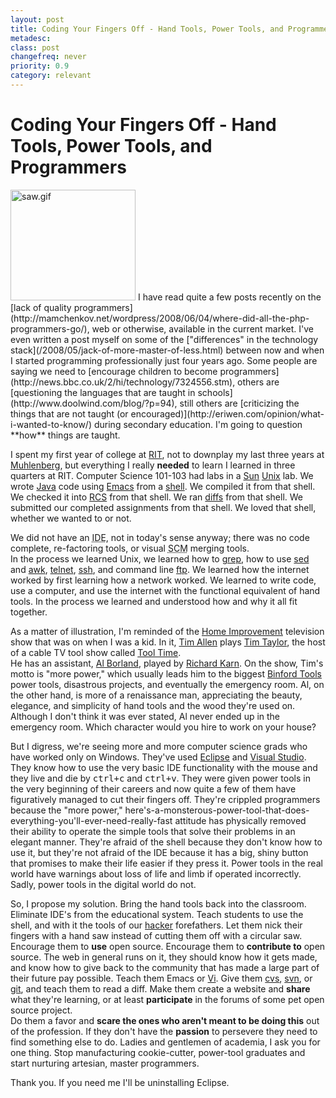 ```yaml
---
layout: post
title: Coding Your Fingers Off - Hand Tools, Power Tools, and Programmers by Eric DeLabar
metadesc: 
class: post
changefreq: never
priority: 0.9
category: relevant
---
```

# Coding Your Fingers Off - Hand Tools, Power Tools, and Programmers

<img src="/archives/content/images/saw.gif" alt="saw.gif" border="0" width="200" height="177" style="margin-top: 0;">
I have read quite a few posts recently on the 
[lack of quality programmers](http://mamchenkov.net/wordpress/2008/06/04/where-did-all-the-php-programmers-go/), 
web or otherwise, available in the current market.  I've even written a post myself on some of the 
["differences" in the technology stack](/2008/05/jack-of-more-master-of-less.html) between now and when I 
started programming professionally just four years ago.  Some people are saying we need to 
[encourage children to become programmers](http://news.bbc.co.uk/2/hi/technology/7324556.stm), others are 
[questioning the languages that are taught in schools](http://www.doolwind.com/blog/?p=94), still others are 
[criticizing the things that are not taught (or encouraged)](http://eriwen.com/opinion/what-i-wanted-to-know/) 
during secondary education.  I'm going to question **how** things are taught.

I spent my first year of college at [RIT](http://www.rit.edu/kgcoe/undergrad/software.htm), 
not to downplay my last three years at [Muhlenberg](http://mathcs.muhlenberg.edu/), but everything I really **needed** 
to learn I learned in three quarters at RIT.  Computer Science 101-103 had labs in a 
[Sun](http://www.sun.com/) 
[Unix](http://en.wikipedia.org/wiki/Unix) lab.  We wrote 
[Java](http://java.sun.com/) code using 
[Emacs](http://www.gnu.org/software/emacs/) from a 
[shell](http://www.gnu.org/software/bash/).  We compiled it from that shell.  We checked it into 
[RCS](http://www.gnu.org/software/rcs/) from that shell.  We ran 
[diffs](http://www.gnu.org/software/diffutils/diffutils.html) from that shell.  We submitted our 
completed assignments from that shell.  We loved that shell, whether we wanted to or not.

We did not have an <abbr title="integrated development environment">IDE</abbr>, 
not in today's sense anyway; there was no code complete, re-factoring tools, or visual 
<abbr title="software configuration management">SCM</abbr> merging tools.  
In the process we learned Unix, we learned how to [grep](http://www.gnu.org/software/grep/), 
how to use [sed](http://www.gnu.org/software/sed/) and 
[awk](http://www.gnu.org/software/gawk/), 
[telnet](http://en.wikipedia.org/wiki/TELNET), 
[ssh](http://www.openssh.org/), and command line 
[ftp](http://en.wikipedia.org/wiki/File_Transfer_Protocol).  We learned how the internet worked 
by first learning how a network worked.  We learned to write code, use a computer, and use the internet 
with the functional equivalent of hand tools.  In the process we learned and understood how and why it 
all fit together.

As a matter of illustration, I'm reminded of the [Home Improvement](http://en.wikipedia.org/wiki/Home_Improvement) 
television show that was on when I was a kid.  In it, [Tim Allen](http://en.wikipedia.org/wiki/Tim_Allen) plays 
[Tim Taylor](http://en.wikipedia.org/wiki/Tim_Taylor_%28character%29), the host of a cable 
TV tool show called [Tool Time](http://en.wikipedia.org/wiki/Tool_Time).  
He has an assistant, [Al Borland](http://en.wikipedia.org/wiki/Al_Borland), played by 
[Richard Karn](http://en.wikipedia.org/wiki/Richard_Karn).  On the show, Tim's motto is "more power," 
which usually leads him to the biggest [Binford Tools](http://en.wikipedia.org/wiki/Binford_Tools) power tools, 
disastrous projects, and eventually the emergency room.  Al, on the other hand, is more of a renaissance man, appreciating 
the beauty, elegance, and simplicity of hand tools and the wood they're used on.  Although I don't think it was ever stated, 
Al never ended up in the emergency room.  Which character would you hire to work on your house?

But I digress, we're seeing more and more computer science grads who have worked only on Windows.  They've used 
[Eclipse](http://www.eclipse.org/) and 
[Visual Studio](http://msdn.microsoft.com/en-us/vstudio/products/default.aspx).  
They know how to use the very basic IDE functionality with the mouse and they live and die by 
<kbd>ctrl+c</kbd> and <kbd>ctrl+v</kbd>.  They were given power tools in the very beginning of their careers and 
now quite a few of them have figuratively managed to cut their fingers off.  They're crippled programmers because 
the "more power," here's-a-monsterous-power-tool-that-does-everything-you'll-ever-need-really-fast attitude has 
physically removed their ability to operate the simple tools that solve their problems in an elegant manner.  They're 
afraid of the shell because they don't know how to use it, but they're not afraid of the IDE because it has a big, 
shiny button that promises to make their life easier if they press it.  Power tools in the real world have warnings 
about loss of life and limb if operated incorrectly.  Sadly, power tools in the digital world do not.

So, I propose my solution.  Bring the hand tools back into the classroom.  Eliminate IDE's 
from the educational system.  Teach students to use the shell, and with it the tools of our 
[hacker](http://en.wikipedia.org/wiki/Hacker_%28hobbyist%29) forefathers.  Let them nick their fingers with 
a hand saw instead of cutting them off with a circular saw.  Encourage them to **use** open source. 
Encourage them to **contribute to** open source.  The web in general runs on it, they should know how it 
gets made, and know how to give back to the community that has made a large part of their future pay possible.  Teach 
them Emacs or [Vi](http://eriwen.com/opinion/what-i-wanted-to-know).  Give them 
[cvs](http://www.nongnu.org/cvs/), 
[svn](http://subversion.tigris.org/), or 
[git](http://git.or.cz/), and teach them to read a diff.  Make them create a website and **share** 
what they're learning, or at least **participate** in the forums of some pet open source project.  
Do them a favor and **scare the ones who aren't meant to be doing this** out of the profession.  If they don't 
have the **passion** to persevere they need to find something else to do.  Ladies and gentlemen of academia, 
I ask you for one thing.  Stop manufacturing cookie-cutter, power-tool graduates and start nurturing artesian, master 
programmers.

Thank you.  If you need me I'll be uninstalling Eclipse.
